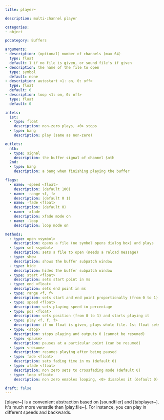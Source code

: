 ```yaml
---
title: player~

description: multi-channel player

categories:
- object

pdcategory: Buffers

arguments:
- description: (optional) number of channels (max 64)
  type: float
  default: 1 if no file is given, or sound file's if given
- description: the name of the file to open
  type: symbol
  default: none
- description: autostart <1: on, 0: off>
  type: float
  default: 0
- description: loop <1: on, 0: off>
  type: float
  default: 0

inlets:
  1st:
  - type: float
    description: non-zero plays, <0> stops
  - type: bang
    description: play (same as non-zero)

outlets:
  nth:
  - type: signal
    description: the buffer signal of channel $nth
  2nd:
  - type: bang
    description: a bang when finishing playing the buffer

flags:
  - name: -speed <float>
    description: (default 100)
  - name: -range <f, f>
    description: (default 0 1)
  - name: -fade <float>
    description: (default 0)
  - name: -xfade
    description: xfade mode on
  - name: -loop
    description: loop mode on

methods:
  - type: open <symbol>
    description: opens a file (no symbol opens dialog box) and plays
  - type: set <symbol>
    description: sets a file to open (needs a reload message)
  - type: show
    description: shows the buffer subpatch window
  - type: hide
    description: hides the buffer subpatch window
  - type: start <float>
    description: sets start point in ms
  - type: end <float>
    description: sets end point in ms
  - type: range <f, f>
    description: sets start and end point proportionally (from 0 to 1)
  - type: speed <float>
    description: sets playing speed in percentage
  - type: pos <float>
    description: sets position (from 0 to 1) and starts playing it
  - type: play <f, f, f>
    description: if no float is given, plays whole file. 1st float sets start, 2nd sets end (in ms) and 3rd sets speed rate
  - type: <stop>
    description: stops playing and outputs 0 (cannot be resumed)
  - type: <pause>
    description: pauses at a particular point (can be resumed)
  - type: <resume>
    description: resumes playing after being paused
  - type: fade <float>
    description: sets fading time in ms (default 0)
  - type: xfade <float>
    description: non zero sets to crossfading mode (default 0)
  - type: loop <float>
    description: non zero enables looping, <0> disables it (default 0)

draft: false
---
```


[player~] is a convenient abstraction based on [soundfiler] and [tabplayer~]. It's much more versatile than [play.file~]. For instance, you can play in different speeds and backwards.

